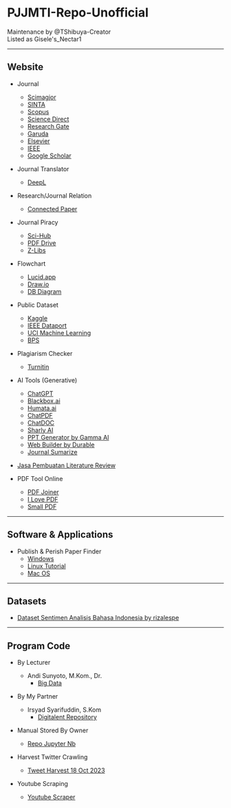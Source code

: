 # PJJMTI-Repo-Unofficial
Maintenance by @TShibuya-Creator\
Listed as Gisele's_Nectar1

---
## Website
* Journal
  * [Scimagjor](www.scimagojr.com)
  * [SINTA](https://sinta.kemdikbud.go.id)
  * [Scopus](www.scopus.com)
  * [Science Direct](https://www.sciencedirect.com)
  * [Research Gate](https://www.researchgate.net)
  * [Garuda](https://garuda.kemdikbud.go.id/journal)
  * [Elsevier](https://www.elsevier.com/en-xs)
  * [IEEE](https://www.ieee.org/)
  * [Google Scholar](https://scholar.google.com/)

 * Journal Translator
   * [DeepL](https://www.deepl.com/en/translator)

 * Research/Journal Relation
   * [Connected Paper](https://www.connectedpapers.com/)
 
 * Journal Piracy
   * [Sci-Hub](https://sci-hub.se/)
   * [PDF Drive](https://www.pdfdrive.com/)
   * [Z-Libs](https://z-lib.is/)

* Flowchart
  * [Lucid.app](https://lucid.app/)
  * [Draw.io](https://app.diagrams.net/)
  * [DB Diagram](https://dbdiagram.io/)
 
* Public Dataset
  * [Kaggle](https://www.kaggle.com/)
  * [IEEE Dataport](https://ieee-dataport.org/)
  * [UCI Machine Learning](https://archive.ics.uci.edu/)
  * [BPS](https://www.bps.go.id/)

 * Plagiarism Checker
   * [Turnitin](www.turnitin.com)

* AI Tools (Generative)
  * [ChatGPT](https://chat.openai.com/)
  * [Blackbox.ai](https://www.blackbox.chat/)
  * [Humata.ai](https://www.humata.ai/)
  * [ChatPDF](https://www.chatpdf.com/)
  * [ChatDOC](https://chatdoc.com/)
  * [Sharly AI](https://app.sharly.ai/)
  * [PPT Generator by Gamma AI](https://gamma.app/)
  * [Web Builder by Durable](https://durable.co/)
  * [Journal Sumarize](https://www.producthunt.com/posts/summaverse)

 * [Jasa Pembuatan Literature Review](https://fastwork.id/user/gumilangna/typing-99196731)

* PDF Tool Online
  * [PDF Joiner](https://pdfjoiner.com/)
  * [I Love PDF](https://www.ilovepdf.com/)
  * [Small PDF](https://smallpdf.com/)

---
## Software & Applications
* Publish & Perish Paper Finder
  * [Windows](https://harzing.com/download/PoP8Setup.exe)
  * [Linux Tutorial](https://harzing.com/resources/publish-or-perish/linux)
  * [Mac OS](https://harzing.com/download/PoP8Mac.pkg)
 
---


## Datasets
* [Dataset Sentimen Analisis Bahasa Indonesia by rizalespe](https://github.com/rizalespe/Dataset-Sentimen-Analisis-Bahasa-Indonesia/blob/master/dataset_komentar_instagram_cyberbullying.csv)


---
## Program Code
* By Lecturer
  * Andi Sunyoto, M.Kom., Dr.
    * [Big Data](https://github.com/asetya/BigData)
   
* By My Partner
  * Irsyad Syarifuddin, S.Kom
    * [Digitalent Repository](https://drive.google.com/drive/folders/1xMjTaRB6gtdlQlsUYFqaEDuZfFRItQOY)
   
* Manual Stored By Owner
  * [Repo Jupyter Nb](https://drive.google.com/drive/folders/1HmZxdOMkZwXPYo9DOLBQBqT5PZsHQ2MM?usp=drive_link)
 
* Harvest Twitter Crawling
  * [Tweet Harvest 18 Oct 2023](https://helmisatria.com/blog/cara-mendapatkan-data-twitter-yang-besar/)

* Youtube Scraping
  * [Youtube Scraper](https://fariqi.my.id/blog/2023/10/22/tutorial-youtube-api-v3-menggunakan-python-dan-google-colab/)
 
